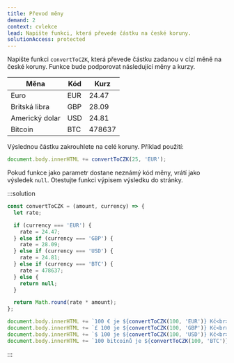 ```yaml
---
title: Převod měny
demand: 2
context: cvlekce
lead: Napište funkci, která převede částku na české koruny.
solutionAccess: protected
---
```


Napište funkci `convertToCZK`, která převede částku zadanou v cízí měně na české koruny. Funkce bude podporovat následující měny a kurzy.

| Měna           | Kód | Kurz   |
| -------------- | --- | ------ |
| Euro           | EUR | 24.47  |
| Britská libra  | GBP | 28.09  |
| Americký dolar | USD | 24.81  |
| Bitcoin        | BTC | 478637 |

Výslednou částku zakrouhlete na celé koruny. Příklad použití:

```js
document.body.innerHTML += convertToCZK(25, 'EUR');
```

Pokud funkce jako parametr dostane neznámý kód měny, vrátí jako výsledek `null`. Otestujte funkci výpisem výsledku do stránky.

:::solution

```js
const convertToCZK = (amount, currency) => {
  let rate;

  if (currency === 'EUR') {
    rate = 24.47;
  } else if (currency === 'GBP') {
    rate = 28.09;
  } else if (currency === 'USD') {
    rate = 24.81;
  } else if (currency === 'BTC') {
    rate = 478637;
  } else {
    return null;
  }

  return Math.round(rate * amount);
};

document.body.innerHTML += `100 € je ${convertToCZK(100, 'EUR')} Kč<br>`;
document.body.innerHTML += `£ 100 je ${convertToCZK(100, 'GBP')} Kč<br>`;
document.body.innerHTML += `$ 100 je ${convertToCZK(100, 'USD')} Kč<br>`;
document.body.innerHTML += `100 bitcoinů je ${convertToCZK(100, 'BTC')} Kč<br>`;
```

:::
